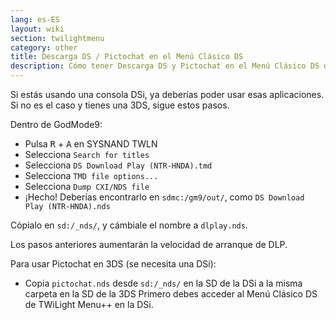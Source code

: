 ```yaml
---
lang: es-ES
layout: wiki
section: twilightmenu
category: other
title: Descarga DS / Pictochat en el Menú Clásico DS
description: Cómo tener Descarga DS y Pictochat en el Menú Clásico DS de TWiLight Menu++
---
```


Si estás usando una consola DSi, ya deberías poder usar esas aplicaciones. Si no es el caso y tienes una 3DS, sigue estos pasos.

Dentro de GodMode9:
- Pulsa <kbd class="r">R</kbd> + <kbd class="face">A</kbd> en SYSNAND TWLN
- Selecciona `Search for titles`
- Selecciona `DS Download Play (NTR-HNDA).tmd`
- Selecciona `TMD file options...`
- Selecciona `Dump CXI/NDS file`
- ¡Hecho! Deberías encontrarlo en `sdmc:/gm9/out/`, como `DS Download Play (NTR-HNDA).nds`

Cópialo en `sd:/_nds/`, y cámbiale el nombre a `dlplay.nds`.

Los pasos anteriores aumentarán la velocidad de arranque de DLP.

Para usar Pictochat en 3DS (se necesita una DSi):
- Copia `pictochat.nds` desde `sd:/_nds/` en la SD de la DSi a la misma carpeta en la SD de la 3DS Primero debes acceder al Menú Clásico DS de TWiLight Menu++ en la DSi.
